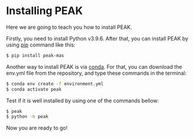 # Installing PEAK
Here we are going to teach you how to install PEAK. 

Firstly, you need to install Python v3.9.6. After that, you can install PEAK by using [pip](https://pip.pypa.io/en/stable/) command like this:
```bash
$ pip install peak-mas
```
Another way to install PEAK is via [conda](https://docs.conda.io/en/latest/miniconda.html). For that, you can download the env.yml file from the repository, and type these commands in the terminal:
```bash
$ conda env create -f environment.yml
$ conda activate peak
```
Test if it is well installed by using one of the commands bellow:
```bash
$ peak
$ python -m peak
```
Now you are ready to go!